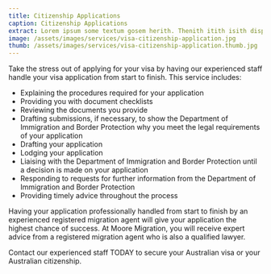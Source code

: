 ```yaml
---
title: Citizenship Applications
caption: Citizenship Applications
extract: Lorem ipsum some textum gosem herith. Thenith itith isith displayeth henceforeth.
image: /assets/images/services/visa-citizenship-application.jpg
thumb: /assets/images/services/visa-citizenship-application.thumb.jpg
---
```

Take the stress out of applying for your visa by having our experienced staff handle your visa application from start to finish. This service includes:
* Explaining the procedures required for your application
* Providing you with document checklists
* Reviewing the documents you provide 
* Drafting submissions, if necessary, to show the Department of Immigration and Border Protection why you meet the legal requirements of your application
* Drafting your application 
* Lodging your application
* Liaising with the Department of Immigration and Border Protection until a decision is made on your application
* Responding to requests for further information from the Department of Immigration and Border Protection
* Providing timely advice throughout the process 

Having your application professionally handled from start to finish by an experienced registered migration agent will give your application the highest chance of success.  At Moore Migration, you will receive expert advice from a registered migration agent who is also a qualified lawyer. 

Contact our experienced staff TODAY to secure your Australian visa or your Australian citizenship. 
